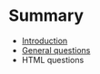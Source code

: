 # Summary

* [Introduction](README.md)
* [General questions](questions/general.md)
* HTML questions

